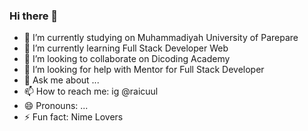 ### Hi there 👋

- 🔭 I’m currently studying on Muhammadiyah University of Parepare
- 🌱 I’m currently learning Full Stack Developer Web
- 👯 I’m looking to collaborate on Dicoding Academy
- 🤔 I’m looking for help with Mentor for Full Stack Developer
- 💬 Ask me about ...
- 📫 How to reach me: ig @raicuul
- 😄 Pronouns: ...
- ⚡ Fun fact: Nime Lovers

